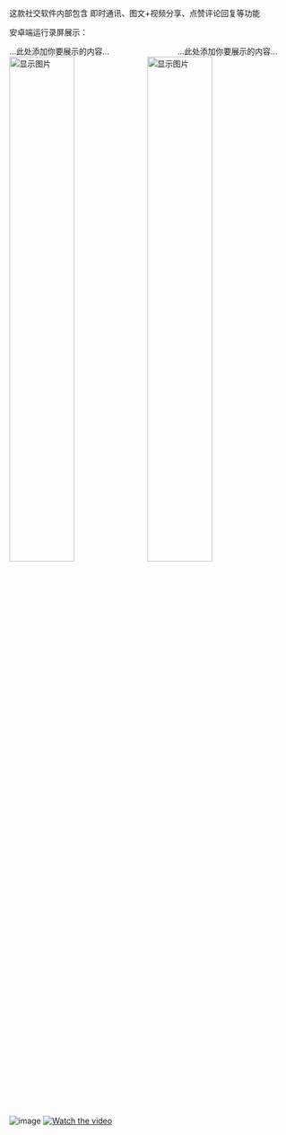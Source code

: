 这款社交软件内部包含 即时通讯、图文+视频分享、点赞评论回复等功能

安卓端运行录屏展示：
<div id="main" style="width:1200px;">
  <div id="left" style="width:300px;float:left;">…此处添加你要展示的内容…</div>
  <div id="right" style="width:900px;float:left;">…此处添加你要展示的内容…</div>
</div>
<img width="48%" src="https://imaptest.oss-cn-beijing.aliyuncs.com/show/1.jpg"  alt="显示图片" />
<img width="48%" src="https://imaptest.oss-cn-beijing.aliyuncs.com/show/3.jpg"  alt="显示图片" />

![image](https://imaptest.oss-cn-beijing.aliyuncs.com/show/1.jpg)
[![Watch the video](https://imaptest.oss-cn-beijing.aliyuncs.com/show/WechatIMG3.jpg)](https://imaptest.oss-cn-beijing.aliyuncs.com/show/1579336917262884.mp4)
